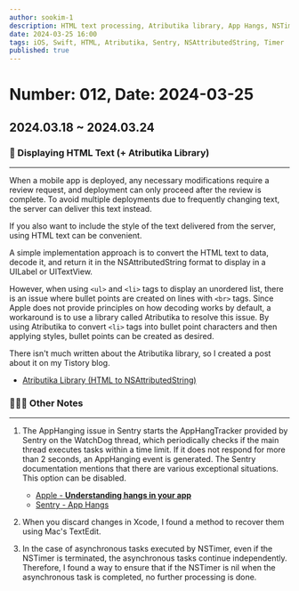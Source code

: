 ```yaml
---
author: sookim-1
description: HTML text processing, Atributika library, App Hangs, NSTimer asynchronous task handling, Xcode Discard recovery
date: 2024-03-25 16:00
tags: iOS, Swift, HTML, Atributika, Sentry, NSAttributedString, Timer
published: true
---
```

# Number: 012, Date: 2024-03-25

## 2024.03.18 ~ 2024.03.24
### 📱 Displaying HTML Text (+ Atributika Library)
---

When a mobile app is deployed, any necessary modifications require a review request, and deployment can only proceed after the review is complete. To avoid multiple deployments due to frequently changing text, the server can deliver this text instead.

If you also want to include the style of the text delivered from the server, using HTML text can be convenient. 

A simple implementation approach is to convert the HTML text to data, decode it, and return it in the NSAttributedString format to display in a UILabel or UITextView.

However, when using `<ul>` and `<li>` tags to display an unordered list, there is an issue where bullet points are created on lines with `<br>` tags. 
Since Apple does not provide principles on how decoding works by default, a workaround is to use a library called Atributika to resolve this issue. 
By using Atributika to convert `<li>` tags into bullet point characters and then applying styles, bullet points can be created as desired.

There isn't much written about the Atributika library, so I created a post about it on my Tistory blog.

- [Atributika Library (HTML to NSAttributedString)](https://sookim-1.tistory.com/2)

### 🙋🏻‍♂️ Other Notes
---

1. The AppHanging issue in Sentry starts the AppHangTracker provided by Sentry on the WatchDog thread, which periodically checks if the main thread executes tasks within a time limit. If it does not respond for more than 2 seconds, an AppHanging event is generated. The Sentry documentation mentions that there are various exceptional situations. This option can be disabled.
    - [Apple - **Understanding hangs in your app**](https://developer.apple.com/documentation/xcode/understanding-hangs-in-your-app)
    - [Sentry - App Hangs](https://docs.sentry.io/platforms/apple/configuration/app-hangs/)
   
2. When you discard changes in Xcode, I found a method to recover them using Mac's TextEdit.

3. In the case of asynchronous tasks executed by NSTimer, even if the NSTimer is terminated, the asynchronous tasks continue independently. Therefore, I found a way to ensure that if the NSTimer is nil when the asynchronous task is completed, no further processing is done.

